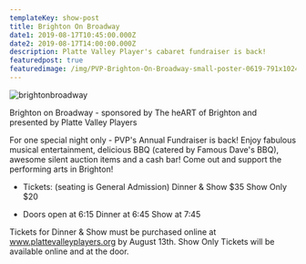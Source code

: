 ```yaml
---
templateKey: show-post
title: Brighton On Broadway
date1: 2019-08-17T10:45:00.000Z
date2: 2019-08-17T14:00:00.000Z
description: Platte Valley Player's cabaret fundraiser is back!
featuredpost: true
featuredimage: /img/PVP-Brighton-On-Broadway-small-poster-0619-791x1024.jpg
---
```

![brightonbroadway](/img/PVP-Brighton-On-Broadway-small-poster-0619-791x1024.jpg)

Brighton on Broadway - sponsored by The heART of Brighton and presented by Platte Valley Players

For one special night only - PVP's Annual Fundraiser is back! Enjoy fabulous musical entertainment, delicious BBQ (catered by Famous Dave's BBQ), awesome silent auction items and a cash bar!   Come out and support the performing arts in Brighton!

- Tickets:  (seating is General Admission)
  Dinner & Show $35
  Show Only $20

- Doors open at 6:15
  Dinner at 6:45
  Show at 7:45

Tickets for Dinner & Show must be purchased online at www.plattevalleyplayers.org by August 13th.
Show Only Tickets will be available online and at the door.
